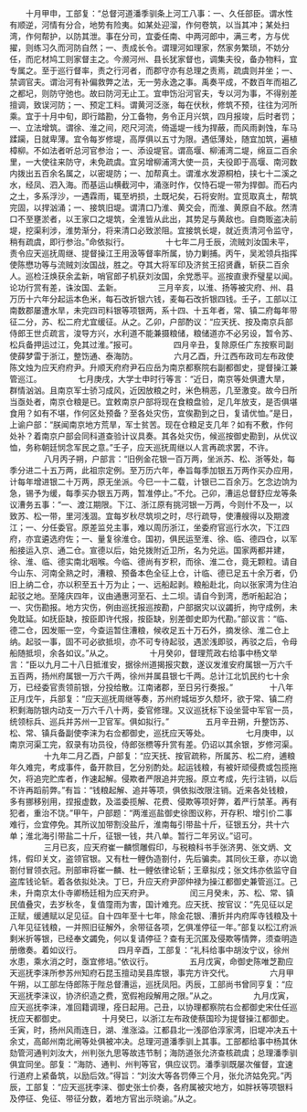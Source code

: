 <!-- { "loadSidebar": true } -->
　　十月甲申，工部复：“总督河道潘季驯条上河工八事：一、久任部臣。谓水性有顺逆，河情有分合，地势有险夷。如某处迎溜，作何卷筑，以当其冲；某处扫湾，作何帮护，以防其泄。事在分司，宜委任南、中两河郎中，满三考，方与优擢，则练习久而河防自然；一、责成长令。谓理河如理家，然家务繁琐，不妨分任，而庀材鸠工则家督主之。今濒河州、县长犹家督也，调集夫役，备办物料，宜专属之。至于巡行督率，责之行河者，而郡守亦有总理之责焉，疏虞则并坐；一、禁调官夫。谓治河有补偏救弊之法，无一劳永逸之事。禹奏平成，不数百年而祖乙之都圮，则防守弛也。故曰防河无止工。宜申饬沿河官夫，专以河为事，不得别差擅调，致误河防；一、预定工料。谓黄河泛涨，每在伏秋，修筑不预，往往为河所乘。宜于十月中旬，即行踏勘，分工备物，务令正月兴筑，四月报竣，后时者罚；一、立法增筑。谓徐、淮之间，咫尺河流，倚遥堤一线为捍蔽，而风雨剥蚀，车马蹂躏，日就卑薄。宜令每岁修堤，高厚俱以五寸为限。遇低薄处，随宜加筑，遍植樟柳。不如法者听总河官参治；一、添设堤官。谓高堰、柳浦湾二堤，绵亘二百余里，一大使往来防守，未免疏虞。宜另增柳浦湾大使一员，夫役即于高堰、南河数内拨出五百余名属之，以密堤防；一、加帮真土。谓淮水发源桐柏，挟七十二溪之水，经凤、泗入海。而基运山横截河中，涌涨时作，仅恃石堤一带为捍御。而石内之土，多系浮沙，一遇霖雨，辄至坍损，土既圮矣，石将安附。宜觅取真土，帮筑完固，以捍汹涌；一、接筑旧堤。谓清口乃淮、黄交会，而淮、黄原自不敌。然清口不至壅淤者，以王家口之堤筑，全淮皆从此出，其势足与黄敌也。自商贩盗决前堤，挖渠利涉，淮势渐分，将来清口必致淤阻。宜接筑长堤，就近责清河令监守，稍有疏虞，即行参治。”命依拟行。
　　
　　十七年二月壬辰，流贼刘汝国未平，责令应天巡抚周继、提督操江王用汲等督率所属，协力剿捕。丙午，吴淞领兵指挥使陈懋功等与流贼刘汝国战，胜之。夺其大将军印及济贫王招贤纛，斩获二百余人。巡检汪焕获余孟新，哨官郎子机获刘汝国，余党悉平。巡按直隶乔璧星以闻。论功行赏有差，诛汝国、孟新。
　　
　　三月辛亥，以淮、扬等被灾府、州、县万历十六年分起运本色米，每石改折银六钱，麦每石改折银四钱。壬子，工部以江南数郡屡遭水旱，未完四司料银等项银两，系十四、十五年者，常、镇二府每年带征二分，苏、松二府尤宜缓征。从之。乙卯，户部酌议：“应天抚、按及南京兵部侍郎王世贞疏言，浚导方兴，水利道不能兼摄粮储，粮储道亦不必另设，暂令苏、松兵备押运过江，免其过淮。”报可。
　　
　　四月辛丑，复除原任广东按察司副使薛梦雷于浙江，整饬通、泰海防。
　　
　　六月乙酉，升江西布政司左布政使陈文烛为应天府府尹。升顺天府府尹石应岳为南京都察院右副都御史，提督操江兼管巡江。
　　
　　七月庚戌，大学士申时行等言：“近日，南京等处俱遭大旱，群情汹汹。且南京军士骄习成风，近因放粮之时，米色稍恶，几至激变。故今日所当亟处者，南京仓粮是已。宜敕南京户部将现在食粮盘验，足几年放支，是否俱堪食用？如有不堪，作何区处预备？至各处灾伤，宜俟勘到之日，复请优恤。”是日，上谕户部：“朕闻南京地方荒旱，军士贫苦。现在仓粮足支几年？如有不敷，作何处补？着南京户部会同科道查验计议具奏。其各处灾伤，候巡按御史勘到，从优议恤，务称朝廷悯念军民之意。”壬子，应天巡抚周继以人言再疏求罢，不许。
　　
　　八月丙子朔，户部言：“旧例金花银一百万两，坐派苏、松、浙等处，每季分进二十五万两，此祖宗定例。至万历六年，奉旨每季加银五万两作买办应用，计每年增进银二十万两，原无坐派。今巳一十二载，计银已二百余万。乞念边饷为急，锡予为缓，每季买办银五万两，暂准停止。”不允。己卯，漕运总督舒应龙等条议漕务五事：“一、渡江期限。下江、浙江原有挑河银一万两，今则什不及一，以致苏、松一带，里河浅涸。宜每岁秋尽筑坝之时，尽行疏导，使漕艘得以及期渡江；一、分任委官。原差监兑主事，难以周历浙江，坐委府官巡行水次，下江四府，亦宜遴选府佐；一、量复徐淮仓。国初，俱民运至淮、徐、临、德四仓，以军船接运入京、通二仓。宣德以后，始兑拨附近卫所，名为兑运。国家两都并建，徐、淮、临、德实南北咽喉。今临、德尚有岁积，而徐、淮二仓，竟无颗粒。请自今山东、河南全熟之时，漕粮、预备本色全征上仓，计临、德已足五十余万者，仍旧上纳二仓，亦以积至五十万为止；一、远船起剥。粮船赴北，向以张家湾为住泊起驳之地。至隆庆四年，议由通惠河至石、土二坝。请自今到湾，悉听船起泊；一、灾伤勘报。地方灾伤，例由巡抚报巡按勘，户部据灾以议蠲折，拘守成例，未免耽延。如抚臣缺，按臣即许代报，按臣缺，别差御史即为代勘。”部议言：“临、德二仓，因发赈一空，今查运暂住漕粮，候收足五十万石外，摘发徐、淮二仓上纳。起驳一事，固不可必欲抵坝，亦不可专待起驳，遇淤浅即驳，再驳之后，令母船随抵坝，余各如议。”从之。
　　
　　十月癸卯，督理荒政右给事中杨文举言：“臣以九月二十八日抵淮安，据徐州道揭报灾数，遂议发淮安府属银一万六千五百两，扬州府属银一万六千两，徐州并属县银七千两。总计江北饥民约七十余万，已经委官责领前银，分投给散。江南诸郡，至日另行奏报。”
　　
　　十八年正月戊午，兵部复：“应天巡抚周继等奏，苏州府城垣岁久颓坏，欲于常、镇二府积剩海防银内动支一万六千八十两，委官修理。又议巡抚标下设坐营中军官一员，统领标兵、巡兵并苏州一卫官军。俱如拟行。”
　　
　　五月辛丑朔，升整饬苏、松、常、镇兵备副使李涞为右佥都御史，巡抚应天等处。
　　
　　七月庚申，以南京河渠工完，叙录有功员役，侍郎张槚等升赏有差。仍诏以其余银，岁修河渠。
　　
　　十九年二月乙酉，户部复：“应天抚、按官疏称，所属苏、松二府，逋粮年久难完，考成事件，备开款目，乞分别酌处。起运钱粮，有被奸顽侵费或包揽拖欠，将追完贮库者，作速起解。侵欺者严限追并完报。原立考成，先行注销，以后不许再蹈前弊。”有旨：“钱粮起解、追并等项，俱依拟改限注销。近来各处钱粮，多有挪移别用，捏报虚数，及滥委揽解、花费、侵欺等项好弊，着严行禁革。再有犯者，重治不饶。”甲午，户部题：“两淮巡盐御史徐图议称，开存积、增引价二事难行，佥宜停免。其所议加带割没盐斤，淮南每引带盐十斤，征银五分，共十六单；淮北海引带盐二十斤，征银一钱，共八单。暂行二年另议。”诏可。
　　
　　三月已亥，应天府崔一麟惯雕假印，与税粮科书手张济男、张文炳、文炜，假印关文，盗领官银。又有杜一鲤伪造劄付，先后骗卖。其同伙王章，亦以诡劄付冒领衣冠。刑部审将崔一麟、杜一鲤依律论斩；王章拟戍；张文炜亦依监守自盗库钱论斩。着各依拟处决。丁巳，升应天府尹邵仲禄为操江都御史兼管巡江。己未，升南京太仆寺卿杨廷相为应天府尹。
　　
　　闰三月癸未，苏、松、常、镇民值叠灾，去岁秋冬，复值霪雨为害，国计难充。应天抚、按官议：“先见征以足正赋，缓逋赋以足见征。自十四年至十七年，除金花银、漕折并内府厍寺钱粮及十八年见征钱粮，一并照旧征解外，余带征各项，乞俱准停征一年。”部复以松江府派剩米折等银，已经奉文蠲免，何以复请停征？查有无沉匿及侵欺等情弊，须查明造册缴奏。着如议行。
　　
　　四月辛酉，工部复：“礼科给事中胡汝宁议，徐州水患，乘水消之时，亟宜修培。”依议行。
　　
　　五月戊寅，命御史陈唯芝勘应天巡抚李涞所参苏州知府石昆玉擅动吴县库银，事完方许交代。
　　
　　六月甲午朔，以工部左侍郎陈于陛总督漕运，巡抚凤阳。丙辰，工部尚书曾同亨复：“应天巡抚李涞议，协济织造之费，宽假袍段解用之限。”从之。
　　
　　九月戊寅，应天巡抚李涞，准回籍调理，痊日起用。己丑，以协理都察院右佥都御史宋仕任巡抚应天都御史。
　　
　　十月癸巳，以浙江左布政使蔡国珍为提督操江都御史。壬寅，时，扬州风雨连日，湖、淮涨溢。江都县北一浅邵伯淳家湾，旧堤冲决五十余丈，高邮州南北闸等处俱被冲决。总理河道潘季驯上其事。工部都给事中杨其休劾管河通判刘汝大，州判张九思等故违节制；海防道张允济查核疏虞；总理潘季驯俱宜同坐。部复：“海防、通判、州判等官，俱应议罚。潘季驯既屡次催督，宜速行道府上紧备筑，以励后效。”得旨：“刘汝大等各罚俸三个月，张允济姑免究。”丙辰，工部复：“应天巡抚李涞、御史张士价奏，各府属被灾地方，如胖袄等项银料及停征、免征、带征分数，着地方官出示晓谕。”从之。
　　
